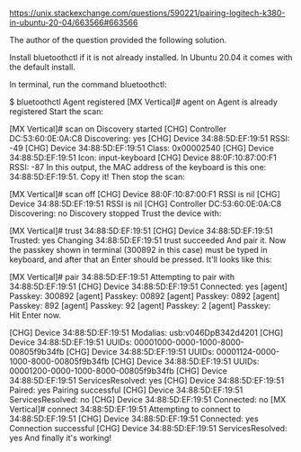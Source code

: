 https://unix.stackexchange.com/questions/590221/pairing-logitech-k380-in-ubuntu-20-04/663566#663566

The author of the question provided the following solution.

Install bluetoothctl if it is not already installed. In Ubuntu 20.04 it comes with the default install.

In terminal, run the command bluetoothctl:

$ bluetoothctl
Agent registered
[MX Vertical]# agent on
Agent is already registered
Start the scan:

[MX Vertical]# scan on
Discovery started
[CHG] Controller DC:53:60:0E:0A:C8 Discovering: yes
[CHG] Device 34:88:5D:EF:19:51 RSSI: -49
[CHG] Device 34:88:5D:EF:19:51 Class: 0x00002540
[CHG] Device 34:88:5D:EF:19:51 Icon: input-keyboard
[CHG] Device 88:0F:10:87:00:F1 RSSI: -87
In this output, the MAC address of the keyboard is this one: 34:88:5D:EF:19:51. Copy it! Then stop the scan:

[MX Vertical]# scan off
[CHG] Device 88:0F:10:87:00:F1 RSSI is nil
[CHG] Device 34:88:5D:EF:19:51 RSSI is nil
[CHG] Controller DC:53:60:0E:0A:C8 Discovering: no
Discovery stopped
Trust the device with:

[MX Vertical]# trust 34:88:5D:EF:19:51
[CHG] Device 34:88:5D:EF:19:51 Trusted: yes
Changing 34:88:5D:EF:19:51 trust succeeded
And pair it. Now the passkey shown in terminal (300892 in this case) must be typed in keyboard, and after that an Enter should be pressed. It'll looks like this:

[MX Vertical]# pair 34:88:5D:EF:19:51
Attempting to pair with 34:88:5D:EF:19:51
[CHG] Device 34:88:5D:EF:19:51 Connected: yes
[agent] Passkey: 300892
[agent] Passkey:  00892
[agent] Passkey:   0892
[agent] Passkey:    892
[agent] Passkey:     92
[agent] Passkey:      2
[agent] Passkey:         
Hit Enter now.

[CHG] Device 34:88:5D:EF:19:51 Modalias: usb:v046DpB342d4201
[CHG] Device 34:88:5D:EF:19:51 UUIDs: 00001000-0000-1000-8000-00805f9b34fb
[CHG] Device 34:88:5D:EF:19:51 UUIDs: 00001124-0000-1000-8000-00805f9b34fb
[CHG] Device 34:88:5D:EF:19:51 UUIDs: 00001200-0000-1000-8000-00805f9b34fb
[CHG] Device 34:88:5D:EF:19:51 ServicesResolved: yes
[CHG] Device 34:88:5D:EF:19:51 Paired: yes
Pairing successful
[CHG] Device 34:88:5D:EF:19:51 ServicesResolved: no
[CHG] Device 34:88:5D:EF:19:51 Connected: no
[MX Vertical]# connect 34:88:5D:EF:19:51
Attempting to connect to 34:88:5D:EF:19:51
[CHG] Device 34:88:5D:EF:19:51 Connected: yes
Connection successful
[CHG] Device 34:88:5D:EF:19:51 ServicesResolved: yes
And finally it's working!